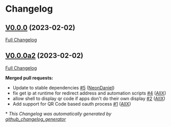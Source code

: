 # Changelog

## [V0.0.0](https://github.com/OpenVoiceOS/ovos-PHAL-plugin-oauth/tree/V0.0.0) (2023-02-02)

[Full Changelog](https://github.com/OpenVoiceOS/ovos-PHAL-plugin-oauth/compare/V0.0.0a2...V0.0.0)

## [V0.0.0a2](https://github.com/OpenVoiceOS/ovos-PHAL-plugin-oauth/tree/V0.0.0a2) (2023-02-02)

[Full Changelog](https://github.com/OpenVoiceOS/ovos-PHAL-plugin-oauth/compare/909368bbdbe049811989c04a04ababd40deb2034...V0.0.0a2)

**Merged pull requests:**

- Update to stable dependencies [\#5](https://github.com/OpenVoiceOS/ovos-PHAL-plugin-oauth/pull/5) ([NeonDaniel](https://github.com/NeonDaniel))
- fix get ip at runtime for redirect address and automation scripts [\#4](https://github.com/OpenVoiceOS/ovos-PHAL-plugin-oauth/pull/4) ([AIIX](https://github.com/AIIX))
- allow shell to display qr code if apps don't do their own display [\#2](https://github.com/OpenVoiceOS/ovos-PHAL-plugin-oauth/pull/2) ([AIIX](https://github.com/AIIX))
- Add support for QR Code based oauth process [\#1](https://github.com/OpenVoiceOS/ovos-PHAL-plugin-oauth/pull/1) ([AIIX](https://github.com/AIIX))



\* *This Changelog was automatically generated by [github_changelog_generator](https://github.com/github-changelog-generator/github-changelog-generator)*
